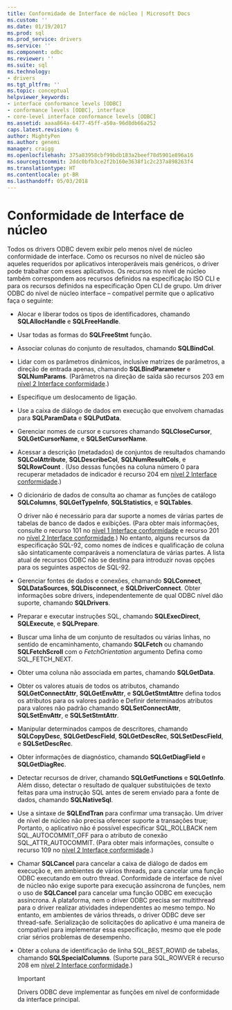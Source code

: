 ```yaml
---
title: Conformidade de Interface de núcleo | Microsoft Docs
ms.custom: ''
ms.date: 01/19/2017
ms.prod: sql
ms.prod_service: drivers
ms.service: ''
ms.component: odbc
ms.reviewer: ''
ms.suite: sql
ms.technology:
- drivers
ms.tgt_pltfrm: ''
ms.topic: conceptual
helpviewer_keywords:
- interface conformance levels [ODBC]
- conformance levels [ODBC], interface
- core-level interface conformance levels [ODBC]
ms.assetid: aaaa864a-6477-45ff-a50a-96d8db66a252
caps.latest.revision: 6
author: MightyPen
ms.author: genemi
manager: craigg
ms.openlocfilehash: 375a83958cbf99bdb183a2beef78d5901e896a16
ms.sourcegitcommit: 2ddc0bfb3ce2f2b160e3638f1c2c237a898263f4
ms.translationtype: HT
ms.contentlocale: pt-BR
ms.lasthandoff: 05/03/2018
---
```

# <a name="core-interface-conformance"></a>Conformidade de Interface de núcleo
Todos os drivers ODBC devem exibir pelo menos nível de núcleo conformidade de interface. Como os recursos no nível de núcleo são aqueles requeridos por aplicativos interoperáveis mais genéricos, o driver pode trabalhar com esses aplicativos. Os recursos no nível de núcleo também correspondem aos recursos definidos na especificação ISO CLI e para os recursos definidos na especificação Open CLI de grupo. Um driver ODBC do nível de núcleo interface – compatível permite que o aplicativo faça o seguinte:  
  
-   Alocar e liberar todos os tipos de identificadores, chamando **SQLAllocHandle** e **SQLFreeHandle**.  
  
-   Usar todas as formas do **SQLFreeStmt** função.  
  
-   Associar colunas do conjunto de resultados, chamando **SQLBindCol**.  
  
-   Lidar com os parâmetros dinâmicos, inclusive matrizes de parâmetros, a direção de entrada apenas, chamando **SQLBindParameter** e **SQLNumParams**. (Parâmetros na direção de saída são recursos 203 em [nível 2 Interface conformidade](../../../odbc/reference/develop-app/level-2-interface-conformance.md).)  
  
-   Especifique um deslocamento de ligação.  
  
-   Use a caixa de diálogo de dados em execução que envolvem chamadas para **SQLParamData** e **SQLPutData**.  
  
-   Gerenciar nomes de cursor e cursores chamando **SQLCloseCursor**, **SQLGetCursorName**, e **SQLSetCursorName**.  
  
-   Acessar a descrição (metadados) de conjuntos de resultados chamando **SQLColAttribute**, **SQLDescribeCol**, **SQLNumResultCols**, e **SQLRowCount** . (Uso dessas funções na coluna número 0 para recuperar metadados de indicador é recurso 204 em [nível 2 Interface conformidade](../../../odbc/reference/develop-app/level-2-interface-conformance.md).)  
  
-   O dicionário de dados de consulta ao chamar as funções de catálogo **SQLColumns**, **SQLGetTypeInfo**, **SQLStatistics**, e **SQLTables**.  
  
     O driver não é necessário para dar suporte a nomes de várias partes de tabelas de banco de dados e exibições. (Para obter mais informações, consulte o recurso 101 no [nível 1 Interface conformidade](../../../odbc/reference/develop-app/level-1-interface-conformance.md) e recurso 201 no [nível 2 Interface conformidade](../../../odbc/reference/develop-app/level-2-interface-conformance.md).) No entanto, alguns recursos da especificação SQL-92, como nomes de índices e qualificação de coluna são sintaticamente comparáveis a nomenclatura de várias partes. A lista atual de recursos ODBC não se destina para introduzir novas opções para os seguintes aspectos de SQL-92.  
  
-   Gerenciar fontes de dados e conexões, chamando **SQLConnect**, **SQLDataSources**, **SQLDisconnect**, e **SQLDriverConnect**. Obter informações sobre drivers, independentemente de qual ODBC nível dão suporte, chamando **SQLDrivers**.  
  
-   Preparar e executar instruções SQL, chamando **SQLExecDirect**, **SQLExecute**, e **SQLPrepare**.  
  
-   Buscar uma linha de um conjunto de resultados ou várias linhas, no sentido de encaminhamento, chamando **SQLFetch** ou chamando **SQLFetchScroll** com o *FetchOrientation* argumento Defina como SQL_FETCH_NEXT.  
  
-   Obter uma coluna não associada em partes, chamando **SQLGetData**.  
  
-   Obter os valores atuais de todos os atributos, chamando **SQLGetConnectAttr**, **SQLGetEnvAttr**, e **SQLGetStmtAttr**e defina todos os atributos para os valores padrão e Definir determinados atributos para valores não padrão chamando **SQLSetConnectAttr**, **SQLSetEnvAttr**, e **SQLSetStmtAttr**.  
  
-   Manipular determinados campos de descritores, chamando **SQLCopyDesc**, **SQLGetDescField**, **SQLGetDescRec**, **SQLSetDescField**, e **SQLSetDescRec**.  
  
-   Obter informações de diagnóstico, chamando **SQLGetDiagField** e **SQLGetDiagRec**.  
  
-   Detectar recursos de driver, chamando **SQLGetFunctions** e **SQLGetInfo**. Além disso, detectar o resultado de qualquer substituições de texto feitas para uma instrução SQL antes de serem enviado para a fonte de dados, chamando **SQLNativeSql**.  
  
-   Use a sintaxe de **SQLEndTran** para confirmar uma transação. Um driver de nível de núcleo não precisa oferecer suporte a transações true; Portanto, o aplicativo não é possível especificar SQL_ROLLBACK nem SQL_AUTOCOMMIT_OFF para o atributo de conexão SQL_ATTR_AUTOCOMMIT. (Para obter mais informações, consulte o recurso 109 no [nível 2 Interface conformidade](../../../odbc/reference/develop-app/level-2-interface-conformance.md).)  
  
-   Chamar **SQLCancel** para cancelar a caixa de diálogo de dados em execução e, em ambientes de vários threads, para cancelar uma função ODBC executando em outro thread. Conformidade de interface de nível de núcleo não exige suporte para execução assíncrona de funções, nem o uso de **SQLCancel** para cancelar uma função ODBC em execução assíncrona. A plataforma, nem o driver ODBC precisa ser multithread para o driver realizar atividades independentes ao mesmo tempo. No entanto, em ambientes de vários threads, o driver ODBC deve ser thread-safe. Serialização de solicitações do aplicativo é uma maneira de compatível para implementar essa especificação, mesmo que ele pode criar sérios problemas de desempenho.  
  
-   Obter a coluna de identificação de linha SQL_BEST_ROWID de tabelas, chamando **SQLSpecialColumns**. (Suporte para SQL_ROWVER é recurso 208 em [nível 2 Interface conformidade](../../../odbc/reference/develop-app/level-2-interface-conformance.md).)  
  
    > [!IMPORTANT]  
    >  Drivers ODBC deve implementar as funções em nível de conformidade da interface principal.
